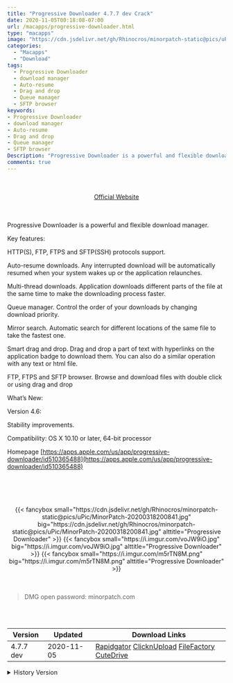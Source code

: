 ```yaml
---
title: "Progressive Downloader 4.7.7 dev Crack"
date: 2020-11-05T00:18:08-07:00
url: /macapps/progressive-downloader.html
type: "macapps"
image: "https://cdn.jsdelivr.net/gh/Rhinocros/minorpatch-static@pics/uPic/H4wY1V.png"
categories:
  - "Macapps"
  - "Download"
tags:
  - Progressive Downloader
  - download manager
  - Auto-resume
  - Drag and drop
  - Queue manager
  - SFTP browser
keywords:
- Progressive Downloader
- download manager
- Auto-resume
- Drag and drop
- Queue manager
- SFTP browser
Description: "Progressive Downloader is a powerful and flexible download manager"
comments: true
---
```


<br/>
<br/>
<center>
<a href="https://apps.apple.com/us/app/progressive-downloader/id510365488" target="blank"><div class="border border-blue-500 rounded-lg transition duration-500 
    ease-in-out w-48 text-lg text-blue-500 text-center px-2 hover:bg-blue-500 hover:text-white">
  Official Website 
</div></a>
</center>
<br/>
<br/>

Progressive Downloader is a powerful and flexible download manager.

Key features:

HTTP(S), FTP, FTPS and SFTP(SSH) protocols support.

Auto-resume downloads. Any interrupted download will be automatically resumed when your system wakes up or the application relaunches.

Multi-thread downloads. Application downloads different parts of the file at the same time to make the downloading process faster.

Queue manager. Control the order of your downloads by changing download priority.

Mirror search. Automatic search for different locations of the same file to take the fastest one.

Smart drag and drop. Drag and drop a part of text with hyperlinks on the application badge to download them. You can also do a similar
operation with any text or html file.

FTP, FTPS and SFTP browser. Browse and download files with double click or using drag and drop

What’s New:



Version 4.6:



Stability improvements.

Compatibility: OS X 10.10 or later, 64-bit processor

Homepage [https://apps.apple.com/us/app/progressive-downloader/id510365488](https://apps.apple.com/us/app/progressive-downloader/id510365488)

<br/>
<br/>
<script async src="https://pagead2.googlesyndication.com/pagead/js/adsbygoogle.js"></script>
<ins class="adsbygoogle"
     style="display:block; text-align:center;"
     data-ad-layout="in-article"
     data-ad-format="fluid"
     data-ad-client="ca-pub-8746275014476192"
     data-ad-slot="5144997159"></ins>
<script>
     (adsbygoogle = window.adsbygoogle || []).push({});
</script>
<br/>
<br/>


<center>
<div class="w-full grid grid-cols-3 flex gap-2">
{{< fancybox small="https://cdn.jsdelivr.net/gh/Rhinocros/minorpatch-static@pics/uPic/MinorPatch-20200318200841.jpg" big="https://cdn.jsdelivr.net/gh/Rhinocros/minorpatch-static@pics/uPic/MinorPatch-20200318200841.jpg" alttitle="Progressive Downloader" >}}
{{< fancybox small="https://i.imgur.com/voJW9iO.jpg" big="https://i.imgur.com/voJW9iO.jpg" alttitle="Progressive Downloader" >}}
{{< fancybox small="https://i.imgur.com/m5rTN8M.png" big="https://i.imgur.com/m5rTN8M.png" alttitle="Progressive Downloader" >}}
</div>
</center>

<br/>
<br/>


> DMG open password: minorpatch.com

<br/>

<br/>
<div id="history_version" class="history_version">

| Version | Updated | Download Links |
| ---- | ---- | ---- |
| 4.7.7 dev | 2020-11-05 | [Rapidgator](https://ouo.io/0j1Vvd)   [ClicknUpload](https://ouo.io/849COU)   [FileFactory](https://ouo.io/FmmrROF)   [CuteDrive](https://ouo.io/MsEt39) |
<details>
<summary>History Version</summary>

| Version | Updated | Download Links |
| ---- | ---- | ---- |
| 4.7.6 dev | 2020-11-03 | [Rapidgator](https://ouo.io/D2xGoU)   [ClicknUpload](https://ouo.io/zjAlND)   [FileFactory](https://ouo.io/xtsxyB)   [CuteDrive](https://ouo.io/3fIJjt) |
| 4.7.3 dev | 2020-10-15 | [UsersCloud](https://ouo.io/afw1OO)   [ClicknUpload](https://ouo.io/XZ3ItR)   [FileFactory](https://ouo.io/k8TvqC)   [CuteDrive](https://ouo.io/WZwR4J) |
| 4.7.2 dev | 2020-09-27 | [UsersCloud](https://ouo.io/Hmaz0q)   [ClicknUpload](https://ouo.io/hGWX4H)   [FileFactory](https://ouo.io/6zyKMg)   [CuteDrive](https://ouo.io/ipKrx2) |
| 4.6 | 2020-03-18 | [UsersCloud](https://ouo.io/zmAd7Q)   [ClicknUpload](https://ouo.io/sX8dcoz)   [FileFactory](https://ouo.io/mq3iKV)   [CuteDrive](https://ouo.io/ju40p) |
</details>

</div>
